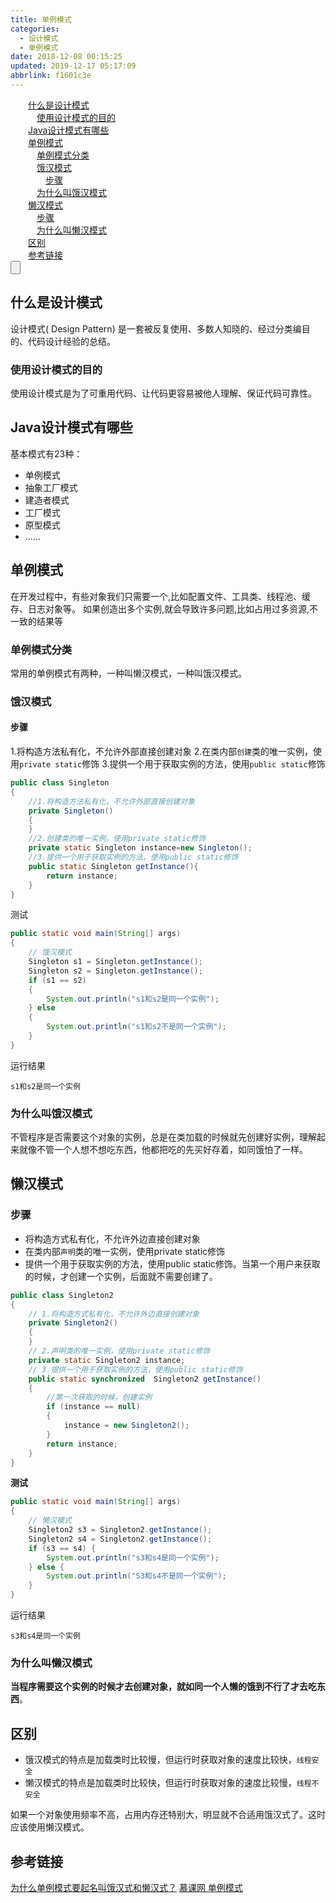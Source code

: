 ```yaml
---
title: 单例模式
categories: 
  - 设计模式
  - 单例模式
date: 2018-12-08 00:15:25
updated: 2019-12-17 05:17:09
abbrlink: f1601c3e
---
```

<div id='my_toc'><a href="/blog/f1601c3e/#什么是设计模式" class="header_2">什么是设计模式</a><br><a href="/blog/f1601c3e/#使用设计模式的目的" class="header_3">使用设计模式的目的</a><br><a href="/blog/f1601c3e/#Java设计模式有哪些" class="header_2">Java设计模式有哪些</a><br><a href="/blog/f1601c3e/#单例模式" class="header_2">单例模式</a><br><a href="/blog/f1601c3e/#单例模式分类" class="header_3">单例模式分类</a><br><a href="/blog/f1601c3e/#饿汉模式" class="header_3">饿汉模式</a><br><a href="/blog/f1601c3e/#步骤" class="header_4">步骤</a><br><a href="/blog/f1601c3e/#为什么叫饿汉模式" class="header_3">为什么叫饿汉模式</a><br><a href="/blog/f1601c3e/#懒汉模式" class="header_2">懒汉模式</a><br><a href="/blog/f1601c3e/#步骤" class="header_3">步骤</a><br><a href="/blog/f1601c3e/#为什么叫懒汉模式" class="header_3">为什么叫懒汉模式</a><br><a href="/blog/f1601c3e/#区别" class="header_2">区别</a><br><a href="/blog/f1601c3e/#参考链接" class="header_2">参考链接</a><br></div>
<style>.header_1{margin-left: 1em;}.header_2{margin-left: 2em;}.header_3{margin-left: 3em;}.header_4{margin-left: 4em;}.header_5{margin-left: 5em;}.header_6{margin-left: 6em;}</style>
<!--more-->
<script>if (navigator.platform.search('arm')==-1){document.getElementById('my_toc').style.display = 'none';}var e,p = document.getElementsByTagName('p');while (p.length>0) {e = p[0];e.parentElement.removeChild(e);}</script>

<!--end-->
<input type="button" onclick="open_closeTOC()" id="showcloseButton">
<script>
    function open_closeTOC() {var id = document.querySelector(".post-body > ul"); if (id.style.display == "block") {id.style.display = "none";document.getElementById("showcloseButton").value= "展开目录";}else if (id.style.display == "none") {id.style.display = "block";document.getElementById("showcloseButton").value="折叠目录";}}(function () {document.querySelector(".post-body > ul").style.display = "none";document.getElementById("showcloseButton").value="展开目录";})();
</script>

## 什么是设计模式 ##
设计模式( Design Pattern) 是一套被反复使用、多数人知晓的、经过分类编目的、代码设计经验的总结。
### 使用设计模式的目的 ###
使用设计模式是为了可重用代码、让代码更容易被他人理解、保证代码可靠性。
## Java设计模式有哪些 ##
基本模式有23种：
- 单例模式
- 抽象工厂模式
- 建造者模式
- 工厂模式
- 原型模式
- ......

## 单例模式 ##
在开发过程中，有些对象我们只需要一个,比如配置文件、工具类、线程池、缓存、日志对象等。
如果创造出多个实例,就会导致许多问题,比如占用过多资源,不一致的结果等
### 单例模式分类 ###
常用的单例模式有两种，一种叫懒汉模式，一种叫饿汉模式。
### 饿汉模式 ###
#### 步骤 ####
1.将构造方法私有化，不允许外部直接创建对象
2.在类内部`创建`类的唯一实例，使用`private static`修饰
3.提供一个用于获取实例的方法，使用`public static`修饰
```java
public class Singleton 
{
    //1.将构造方法私有化，不允许外部直接创建对象
    private Singleton()
    {        
    }
    //2.创建类的唯一实例，使用private static修饰
    private static Singleton instance=new Singleton();
    //3.提供一个用于获取实例的方法，使用public static修饰
    public static Singleton getInstance(){
        return instance;
    }
}

```
测试
```java
public static void main(String[] args)
{
    // 饿汉模式
    Singleton s1 = Singleton.getInstance();
    Singleton s2 = Singleton.getInstance();
    if (s1 == s2)
    {
        System.out.println("s1和s2是同一个实例");
    } else
    {
        System.out.println("s1和s2不是同一个实例");
    }
}
```
运行结果

```
s1和s2是同一个实例
```
### 为什么叫饿汉模式 ###
不管程序是否需要这个对象的实例，总是在类加载的时候就先创建好实例，理解起来就像不管一个人想不想吃东西，他都把吃的先买好存着，如同饿怕了一样。
## 懒汉模式 ##
### 步骤 ###
- 将构造方式私有化，不允许外边直接创建对象
- 在类内部`声明`类的唯一实例，使用private static修饰
- 提供一个用于获取实例的方法，使用public static修饰。当第一个用户来获取的时候，才创建一个实例，后面就不需要创建了。
```java
public class Singleton2
{
    // 1.将构造方式私有化，不允许外边直接创建对象
    private Singleton2()
    {
    }
    // 2.声明类的唯一实例，使用private static修饰
    private static Singleton2 instance;
    // 3.提供一个用于获取实例的方法，使用public static修饰
    public static synchronized  Singleton2 getInstance()
    {
        //第一次获取的时候，创建实例
        if (instance == null)
        {
            instance = new Singleton2();
        }
        return instance;
    }
}

```
**测试**
```java
public static void main(String[] args)
{
    // 懒汉模式
    Singleton2 s3 = Singleton2.getInstance();
    Singleton2 s4 = Singleton2.getInstance();
    if (s3 == s4) {
        System.out.println("s3和s4是同一个实例");
    } else {
        System.out.println("S3和s4不是同一个实例");
    }
}
```
运行结果
```
s3和s4是同一个实例
```
### 为什么叫懒汉模式 ###
**当程序需要这个实例的时候才去创建对象，就如同一个人懒的饿到不行了才去吃东西**。
## 区别 ##
- 饿汉模式的特点是加载类时比较慢，但运行时获取对象的速度比较快，`线程安全`
- 懒汉模式的特点是加载类时比较快，但运行时获取对象的速度比较慢，`线程不安全`

如果一个对象使用频率不高，占用内存还特别大，明显就不合适用饿汉式了。这时应该使用懒汉模式。

## 参考链接 ##
[为什么单例模式要起名叫饿汉式和懒汉式？](https://www.zhihu.com/question/272488727/answer/370044004)
[慕课网 单例模式](https://www.imooc.com/video/1772)
